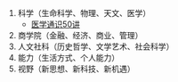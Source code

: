 1. 科学（生命科学、物理、天文、医学）
    - [医学通识50讲][101]
2. 商学院（金融、经济、商业、管理）
3. 人文社科（历史哲学、文学艺术、社会科学）
4. 能力（生活方式、个人能力）
5. 视野（新思想、新科技、新机遇）

[101]: https://github.com/jiangxia/reading-notes/blob/master/posts/医学通识50讲.md
